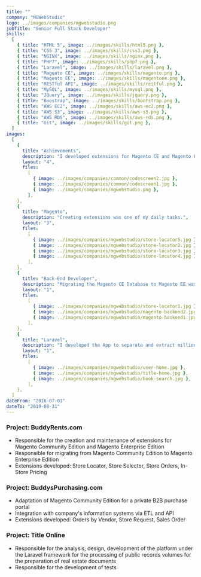 ```yaml
---
title: ""
company: "MGWebStudio"
logo: ../images/companies/mgwebstudio.png
jobTitle: "Senior Full Stack Developer"
skills:
  [
    { title: "HTML 5", image: ../images/skills/html5.png },
    { title: "CSS 3", image: ../images/skills/css3.png },
    { title: "NGINX", image: ../images/skills/nginx.png },
    { title: "PHP7", image: ../images/skills/php7.png },
    { title: "Laravel", image: ../images/skills/laravel.png },
    { title: "Magento CE", image: ../images/skills/magento.png },
    { title: "Magento EE", image: ../images/skills/magentoee.png },
    { title: "RESTful API", image: ../images/skills/restful.png },
    { title: "MySQL", image: ../images/skills/mysql.png },
    { title: "JQuery", image: ../images/skills/jquery.png },
    { title: "Boostrap", image: ../images/skills/bootstrap.png },
    { title: "AWS EC2", image: ../images/skills/aws-ec2.png },
    { title: "AWS S3", image: ../images/skills/aws-s3.png },
    { title: "AWS RDS", image: ../images/skills/aws-rds.png },
    { title: "Git", image: ../images/skills/git.png },
  ]
images:
  [
    {
      title: "Achievements",
      description: "I developed extensions for Magento CE and Magento EE, I also had the opportunity to work with the Laravel Framework.",
      layout: "4",
      files:
        [
          { image: ../images/companies/common/codescreen2.jpg },
          { image: ../images/companies/common/codescreen1.jpg },
          { image: ../images/companies/mgwebstudio.png },
        ],
    },
    {
      title: "Magento",
      description: "Creating extensions was one of my daily tasks.",
      layout: "3",
      files:
        [
          { image: ../images/companies/mgwebstudio/store-locator5.jpg },
          { image: ../images/companies/mgwebstudio/store-locator2.jpg },
          { image: ../images/companies/mgwebstudio/store-locator3.jpg },
          { image: ../images/companies/mgwebstudio/store-locator4.jpg },
        ],
    },
    {
      title: "Back-End Developer",
      description: "Migrating the Magento CE Database to Magento EE was a complex process that I accomplished.",
      layout: "1",
      files:
        [
          { image: ../images/companies/mgwebstudio/store-locator1.jpg },
          { image: ../images/companies/mgwebstudio/magento-backend2.jpg },
          { image: ../images/companies/mgwebstudio/magento-backend1.jpg },
        ],
    },
    {
      title: "Laravel",
      description: "I developed the App to separate and extract millions of images from books that were in PDF files and I got the text which I indexed and enabled in the search engine.",
      layout: "1",
      files:
        [
          { image: ../images/companies/mgwebstudio/user-home.jpg },
          { image: ../images/companies/mgwebstudio/title-home.jpg },
          { image: ../images/companies/mgwebstudio/book-search.jpg },
        ],
    },
  ]
dateFrom: "2016-07-01"
dateTo: "2019-08-31"
---
```


### Project: BuddyRents.com

- Responsible for the creation and maintenance of extensions for Magento Community Edition and Magento Enterprise Edition
- Responsible for migrating from Magento Community Edition to Magento Enterprise Edition
- Extensions developed: Store Locator, Store Selector, Store Orders, In-Store Pricing

### Project: BuddysPurchasing.com

- Adaptation of Magento Community Edition for a private B2B purchase portal
- Integration with company's information systems via ETL and API
- Extensions developed: Orders by Vendor, Store Request, Sales Order

### Project: Title Online

- Responsible for the analysis, design, development of the platform under the Laravel framework for the processing of public records volumes for the preparation of real estate documents
- Responsible for the development of tests
